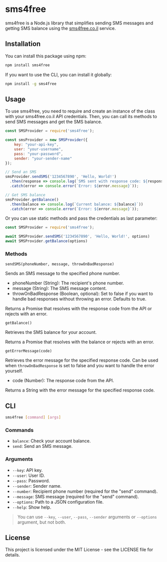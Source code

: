 # sms4free
sms4free is a Node.js library that simplifies sending SMS messages and getting SMS balance using the [sms4free.co.il](https://sms4free.co.il) service.

## Installation

You can install this package using npm:

```bash
npm install sms4free
```

If you want to use the CLI, you can install it globally:

```bash
npm install -g sms4free
```

## Usage

To use sms4free, you need to require and create an instance of the class with your sms4free.co.il API credentials. Then, you can call its methods to send SMS messages and get the SMS balance.

```javascript
const SMSProvider = require('sms4free');

const smsProvider = new SMSProvider({
    key: "your-api-key",
    user: "your-username",
    pass: "your-password",
    sender: "your-sender-name"
});

// Send an SMS
smsProvider.sendSMS('1234567890', 'Hello, World!')
  .then(response => console.log(`SMS sent with response code: ${response}`))
  .catch(error => console.error(`Error: ${error.message}`));

// Get SMS balance
smsProvider.getBalance()
  .then(balance => console.log(`Current balance: ${balance}`))
  .catch(error => console.error(`Error: ${error.message}`));
```

Or you can use static methods and pass the credentials as last parameter:
```javascript
const SMSProvider = require('sms4free');

await SMSProvider.sendSMS('1234567890', 'Hello, World!', options)
await SMSProvider.getBalance(options)
```

### Methods
`sendSMS(phoneNumber, message, throwOnBadResponse)`

Sends an SMS message to the specified phone number.

- phoneNumber (String): The recipient's phone number.
- message (String): The SMS message content.
- throwOnBadResponse (Boolean, optional): Set to false if you want to handle bad responses without throwing an error. Defaults to true.

Returns a Promise that resolves with the response code from the API or rejects with an error.

`getBalance()`

Retrieves the SMS balance for your account.

Returns a Promise that resolves with the balance or rejects with an error.


`getErrorMessage(code)`

Retrieves the error message for the specified response code.
Can be used when `throwOnBadResponse` is set to false and you want to handle the error yourself.

- code (Number): The response code from the API.

Returns a String with the error message for the specified response code.

## CLI

```bash
sms4free [command] [args]
```

### Commands
- `balance`: Check your account balance.
- `send`: Send an SMS message.

### Arguments
- `--key`: API key.
- `--user`: User ID.
- `--pass`: Password.
- `--sender`: Sender name.
- `--number`: Recipient phone number (required for the "send" command).
- `--message`: SMS message (required for the "send" command).
- `--options`: Path to a JSON configuration file.
- `--help`: Show help.
  
> You can use `--key`, `--user`, `--pass`, `--sender` arguments or `--options` argument, but not both.

## License

This project is licensed under the MIT License - see the LICENSE file for details.
